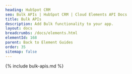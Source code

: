 ```yaml
---
heading: HubSpot CRM
seo: Bulk APIs | HubSpot CRM | Cloud Elements API Docs
title: Bulk APIs
description: Add Bulk functionality to your app.
layout: docs
breadcrumbs: /docs/elements.html
elementId: 168
parent: Back to Element Guides
order: 35
sitemap: false
---
```


{% include bulk-apis.md %}
